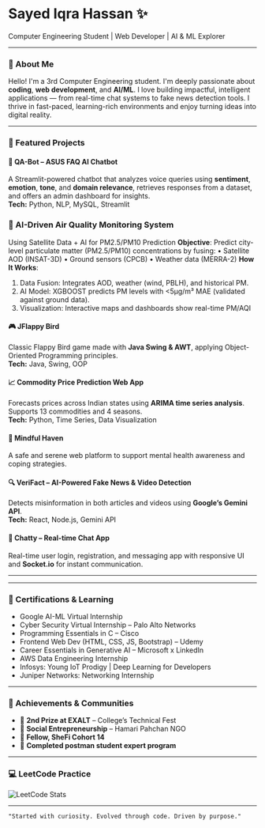 # Sayed Iqra Hassan ✨  
Computer Engineering Student | Web Developer | AI & ML Explorer  

---

### 🔹 About Me

Hello! I'm a 3rd Computer Engineering student. I'm deeply passionate about **coding**, **web development**, and **AI/ML**. I love building impactful, intelligent applications — from real-time chat systems to fake news detection tools. I thrive in fast-paced, learning-rich environments and enjoy turning ideas into digital reality.

---

### 🚀 Featured Projects

#### 🧠 **QA-Bot – ASUS FAQ AI Chatbot**
A Streamlit-powered chatbot that analyzes voice queries using **sentiment**, **emotion**, **tone**, and **domain relevance**, retrieves responses from a dataset, and offers an admin dashboard for insights.  
**Tech:** Python, NLP, MySQL, Streamlit  

### 🌱 AI-Driven Air Quality Monitoring System
 Using Satellite Data + AI for PM2.5/PM10 Prediction
 **Objective**:
 Predict city-level particulate matter (PM2.5/PM10) concentrations by fusing:
 • Satellite AOD (INSAT-3D)
 • Ground sensors (CPCB)
 • Weather data (MERRA-2)
 **How It Works**:
 1. Data Fusion: Integrates AOD, weather (wind, PBLH), and historical PM.
 2. AI Model: XGBOOST predicts PM levels with <5µg/m³ MAE (validated against ground data).
 3. Visualization: Interactive maps and dashboards show real-time PM/AQI

#### 🎮 **JFlappy Bird**
Classic Flappy Bird game made with **Java Swing & AWT**, applying Object-Oriented Programming principles.  
**Tech:** Java, Swing, OOP  

#### 📈 **Commodity Price Prediction Web App**
Forecasts prices across Indian states using **ARIMA time series analysis**. Supports 13 commodities and 4 seasons.  
**Tech:** Python, Time Series, Data Visualization  

#### 🧠 **Mindful Haven**
A safe and serene web platform to support mental health awareness and coping strategies.  

#### 🔍 **VeriFact – AI-Powered Fake News & Video Detection**
Detects misinformation in both articles and videos using **Google’s Gemini API**.  
**Tech:** React, Node.js, Gemini API  

#### 💬 **Chatty – Real-time Chat App**
Real-time user login, registration, and messaging app with responsive UI and **Socket.io** for instant communication.  

---

---
### 📜 Certifications & Learning

- Google AI-ML Virtual Internship  
- Cyber Security Virtual Internship – Palo Alto Networks  
- Programming Essentials in C – Cisco  
- Frontend Web Dev (HTML, CSS, JS, Bootstrap) – Udemy  
- Career Essentials in Generative AI – Microsoft x LinkedIn  
- AWS Data Engineering Internship  
- Infosys: Young IoT Prodigy | Deep Learning for Developers  
- Juniper Networks: Networking Internship  

---

### 🏅 Achievements & Communities

- 🥈 **2nd Prize at EXALT** – College’s Technical Fest  
- 🌱 **Social Entrepreneurship** – Hamari Pahchan NGO  
- 🚀 **Fellow, SheFi Cohort 14**
- 🚀 **Completed postman student expert program**

---

### 💻 LeetCode Practice

![LeetCode Stats](https://leetcard.jacoblin.cool/Iqra_Sayed?theme=dark&font=Consolas)

---

```text
"Started with curiosity. Evolved through code. Driven by purpose."
